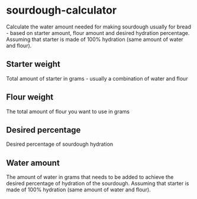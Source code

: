 # sourdough-calculator

Calculate the water amount needed for making sourdough usually for bread - based on starter amount, flour amount and desired hydration percentage. Assuming that starter is made of 100% hydration (same amount of water and flour).

## Starter weight
Total amount of starter in grams - usually a combination of water and flour

## Flour weight
The total amount of flour you want to use in grams

## Desired percentage
Desired percentage of sourdough hydration

## Water amount
The amount of water in grams that needs to be added to achieve the desired percentage of hydration of the sourdough. Assuming that starter is made of 100% hydration (same amount of water and flour).
